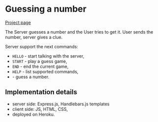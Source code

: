 # Guessing a number

[Project page](https://guess-number1234.herokuapp.com/)

The Server guesses a number and the User tries to get it. User sends the number, server gives a clue.

Server support the next commands:

- `HELLO` - start talking with the server,
- `START` - play a guess game,
- `END` - end the current game,
- `HELP` - list supported commands,
- <number> - guess a number.

## Implementation details

- server side: Express.js, Handlebars.js templates
- client side: JS, HTML, CSS,
- deployed on Heroku.